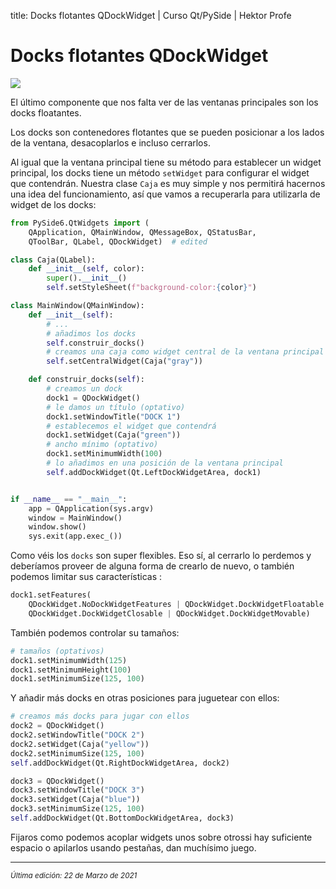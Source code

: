 title: Docks flotantes QDockWidget | Curso Qt/PySide | Hektor Profe

# Docks flotantes QDockWidget

<img src="{{cdn}}/pyside/27.gif">

El último componente que nos falta ver de las ventanas principales son los docks floatantes.

Los docks son contenedores flotantes que se pueden posicionar a los lados de la ventana, desacoplarlos e incluso cerrarlos.

Al igual que la ventana principal tiene su método para establecer un widget principal, los docks tiene un método `setWidget` para configurar el widget que contendrán. Nuestra clase `Caja` es muy simple y nos permitirá hacernos una idea del funcionamiento, así que vamos a recuperarla para utilizarla de widget de los docks:

```python
from PySide6.QtWidgets import (
    QApplication, QMainWindow, QMessageBox, QStatusBar,
    QToolBar, QLabel, QDockWidget)  # edited

class Caja(QLabel):
    def __init__(self, color):
        super().__init__()
        self.setStyleSheet(f"background-color:{color}")

class MainWindow(QMainWindow):
    def __init__(self):
        # ...
        # añadimos los docks
        self.construir_docks()
        # creamos una caja como widget central de la ventana principal
        self.setCentralWidget(Caja("gray"))

    def construir_docks(self):
        # creamos un dock
        dock1 = QDockWidget()
        # le damos un título (optativo)
        dock1.setWindowTitle("DOCK 1")
        # establecemos el widget que contendrá
        dock1.setWidget(Caja("green"))
        # ancho mínimo (optativo)
        dock1.setMinimumWidth(100)
        # lo añadimos en una posición de la ventana principal
        self.addDockWidget(Qt.LeftDockWidgetArea, dock1)


if __name__ == "__main__":
    app = QApplication(sys.argv)
    window = MainWindow()
    window.show()
    sys.exit(app.exec_())
```

Como véis los `docks` son super flexibles. Eso sí, al cerrarlo lo perdemos y deberíamos proveer de alguna forma de crearlo de nuevo, o también podemos limitar sus características :

```python
dock1.setFeatures(
    QDockWidget.NoDockWidgetFeatures | QDockWidget.DockWidgetFloatable |
    QDockWidget.DockWidgetClosable | QDockWidget.DockWidgetMovable)
```

También podemos controlar su tamaños:

```python
# tamaños (optativos)
dock1.setMinimumWidth(125)
dock1.setMinimumHeight(100)
dock1.setMinimumSize(125, 100)
```

Y añadir más docks en otras posiciones para juguetear con ellos:

```python
# creamos más docks para jugar con ellos
dock2 = QDockWidget()
dock2.setWindowTitle("DOCK 2")
dock2.setWidget(Caja("yellow"))
dock2.setMinimumSize(125, 100)
self.addDockWidget(Qt.RightDockWidgetArea, dock2)

dock3 = QDockWidget()
dock3.setWindowTitle("DOCK 3")
dock3.setWidget(Caja("blue"))
dock3.setMinimumSize(125, 100)
self.addDockWidget(Qt.BottomDockWidgetArea, dock3)
```

Fijaros como podemos acoplar widgets unos sobre otrossi hay suficiente espacio o apilarlos usando pestañas, dan muchísimo juego.


___
<small class="edited"><i>Última edición: 22 de Marzo de 2021</i></small>
